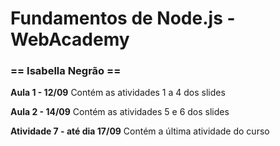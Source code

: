 # Fundamentos de Node.js - WebAcademy
### == Isabella Negrão ==


**Aula 1 - 12/09**
Contém as atividades 1 a 4 dos slides

**Aula 2 - 14/09**
Contém as atividades 5 e 6 dos slides

**Atividade 7 - até dia 17/09**
Contém a última atividade do curso
